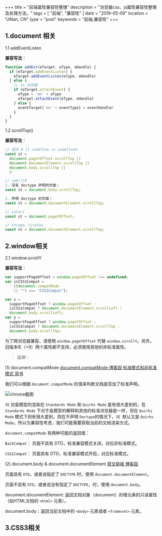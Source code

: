 +++
title = "前端属性兼容性整理"
description = "浏览器css、js属性兼容性整理及处理方法。"
tags = [ "前端", "兼容性" ]
date = "2019-05-09"
location = "JiNan, CN"
type = "post"
keywords = "前端,兼容性"
+++

## 1.document 相关

1.1 addEventListen

**兼容写法**：

```javascript
function addEvt(eTarget, eType, eHandle) {
  if (eTarget.addEventListen) {
    eTarget.addEventListen(eType, eHandle)
  } else {
    // ie 浏览器
    if (eTarget.attachEvent) {
      eType = 'on' + eType
      eTarget.attachEvent(eType, eHandle)
    } else {
      eventTarget['on' + eventType] = eventHandler
    }
  }
}
```

1.2 scrollTop()

**兼容写法**：

```javascript
// 因为 0 || undefine => undefined
const st =
  document.pageYOffset.scrollTop ||
  document.documentElement.scrollTop ||
  document.body.scrollTop ||
  0
```

```javascript
// ie6/7/8
1. 没有 doctype 声明的页面：
const st = document.body.scrollTop;

2. 声明 doctype 的页面：
const st = document.documentElement.scrollTop;

// safari
const st = document.pageYOffset;

// chrome、firefox
const st = document.documentElement.scrollTop;
```

## 2.window相关

2.1 window.scrollY

**兼容写法**：

```js
var supportPageOffset = window.pageXOffset !== undefined;
var isCSS1Compat = 
    ((document.compatMode 
    || "") === "CSS1Compat"); 

var x = 
  supportPageOffset ? window.pageXOffset :
  isCSS1Compat ? document.documentElement.scrollLeft :
  document.body.scrollLeft;
var y = 
  supportPageOffset ? window.pageYOffset : 
  isCSS1Compat ? document.documentElement.scrollTop : 
  document.body.scrollTop;
```

为了跨浏览器兼容，请使用 `window.pageYOffset` 代替 `window.scrollY`。另外，旧版本IE（<9）两个属性都不支持，必须使用其他的非标准属性。

> 延伸：

(1) document.compatMode [document.compatMode 博客园](https://www.cnblogs.com/fullhouse/archive/2012/01/17/2324706.html)  [标准模式和非标准模式 简书](https://www.jianshu.com/p/dcab7cde8c04)

我们可以根据 `document.compatMode` 的值来判断文档是否加了标准声明。

![chrome截图](http://ww4.sinaimg.cn/large/006tNc79ly1g3y3jkbsa8j30jm05kq2v.jpg)

`IE` 对盒模型的渲染在 `Standards Mode` 和 `Quirks Mode` 是有很大差别的，在 `Standards Mode` 下对于盒模型的解释和其他的标准浏览器是一样，但在 `Quirks Mode` 模式下则有很大差别，而在不声明 `Doctype`的情况下，`IE `默认又是 `Quirks Mode`。所以为兼容性考虑，我们可能需要获取当前的文档渲染方式。

`document.compatMode` 有两种可能的返回值：

`BackCompat`： 页面不具有 DTD，标准兼容模式关闭，对应非标准模式。

`CSS1Compat`： 页面具有 DTD，标准兼容模式开启，对应标准模式。

(2) document.body & document.documentElement [原文链接 博客园](https://blog.csdn.net/zxf13598202302/article/details/51162637)

页面具有 `DTD`，或者说指定了 `DOCTYPE` 时，使用 `document.documentElement`。

页面不具有 `DTD`，或者说没有指定了 `DOCTYPE`，时，使用 `document.body`。

document.documentElement: 返回文档对象（document）的根元素的只读属性（如HTML文档的 `<html>` 元素）。

document.body：返回当前文档中的 `<body>` 元素或者 `<frameset>` 元素。

## 3.CSS3相关
